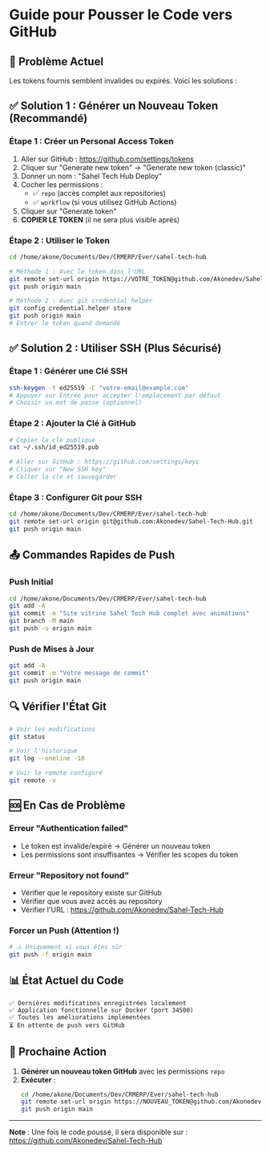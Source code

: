 # Guide pour Pousser le Code vers GitHub

## 🔐 Problème Actuel
Les tokens fournis semblent invalides ou expirés. Voici les solutions :

## ✅ Solution 1 : Générer un Nouveau Token (Recommandé)

### Étape 1 : Créer un Personal Access Token
1. Aller sur GitHub : https://github.com/settings/tokens
2. Cliquer sur "Generate new token" → "Generate new token (classic)"
3. Donner un nom : "Sahel Tech Hub Deploy"
4. Cocher les permissions :
   - ✅ `repo` (accès complet aux repositories)
   - ✅ `workflow` (si vous utilisez GitHub Actions)
5. Cliquer sur "Generate token"
6. **COPIER LE TOKEN** (il ne sera plus visible après)

### Étape 2 : Utiliser le Token
```bash
cd /home/akone/Documents/Dev/CRMERP/Ever/sahel-tech-hub

# Méthode 1 : Avec le token dans l'URL
git remote set-url origin https://VOTRE_TOKEN@github.com/Akonedev/Sahel-Tech-Hub.git
git push origin main

# Méthode 2 : Avec git credential helper
git config credential.helper store
git push origin main
# Entrer le token quand demandé
```

## ✅ Solution 2 : Utiliser SSH (Plus Sécurisé)

### Étape 1 : Générer une Clé SSH
```bash
ssh-keygen -t ed25519 -C "votre-email@example.com"
# Appuyer sur Entrée pour accepter l'emplacement par défaut
# Choisir un mot de passe (optionnel)
```

### Étape 2 : Ajouter la Clé à GitHub
```bash
# Copier la clé publique
cat ~/.ssh/id_ed25519.pub

# Aller sur GitHub : https://github.com/settings/keys
# Cliquer sur "New SSH key"
# Coller la clé et sauvegarder
```

### Étape 3 : Configurer Git pour SSH
```bash
cd /home/akone/Documents/Dev/CRMERP/Ever/sahel-tech-hub
git remote set-url origin git@github.com:Akonedev/Sahel-Tech-Hub.git
git push origin main
```

## 📤 Commandes Rapides de Push

### Push Initial
```bash
cd /home/akone/Documents/Dev/CRMERP/Ever/sahel-tech-hub
git add -A
git commit -m "Site vitrine Sahel Tech Hub complet avec animations"
git branch -M main
git push -u origin main
```

### Push de Mises à Jour
```bash
git add -A
git commit -m "Votre message de commit"
git push origin main
```

## 🔍 Vérifier l'État Git

```bash
# Voir les modifications
git status

# Voir l'historique
git log --oneline -10

# Voir le remote configuré
git remote -v
```

## 🆘 En Cas de Problème

### Erreur "Authentication failed"
- Le token est invalide/expiré → Générer un nouveau token
- Les permissions sont insuffisantes → Vérifier les scopes du token

### Erreur "Repository not found"
- Vérifier que le repository existe sur GitHub
- Vérifier que vous avez accès au repository
- Vérifier l'URL : https://github.com/Akonedev/Sahel-Tech-Hub

### Forcer un Push (Attention !)
```bash
# ⚠️ Uniquement si vous êtes sûr
git push -f origin main
```

## 📊 État Actuel du Code

```
✅ Dernières modifications enregistrées localement
✅ Application fonctionnelle sur Docker (port 34500)
✅ Toutes les améliorations implémentées
⏳ En attente de push vers GitHub
```

## 🎯 Prochaine Action

1. **Générer un nouveau token GitHub** avec les permissions `repo`
2. **Exécuter** :
   ```bash
   cd /home/akone/Documents/Dev/CRMERP/Ever/sahel-tech-hub
   git remote set-url origin https://NOUVEAU_TOKEN@github.com/Akonedev/Sahel-Tech-Hub.git
   git push origin main
   ```

---

**Note** : Une fois le code poussé, il sera disponible sur :
https://github.com/Akonedev/Sahel-Tech-Hub

